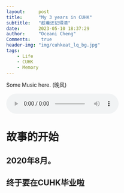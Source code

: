 ```yaml
---
layout:     post
title:      "My 3 years in CUHK"
subtitle:   "趁着还记得清"
date:       2023-05-10 18:37:29
author:     "Oceani Cheng"
Comments:    true
header-img: "img/cuhkeat_lq_bg.jpg"
tags:
    - Life
    - CUHK
    - Memory 
---
```


Some Music here. (晚风)

<audio controls>
  <source src="/assets/music/Evening Breeze.mp3" type="audio/mp3">
</audio>

# 故事的开始

## 2020年8月。



## 终于要在CUHK毕业啦
